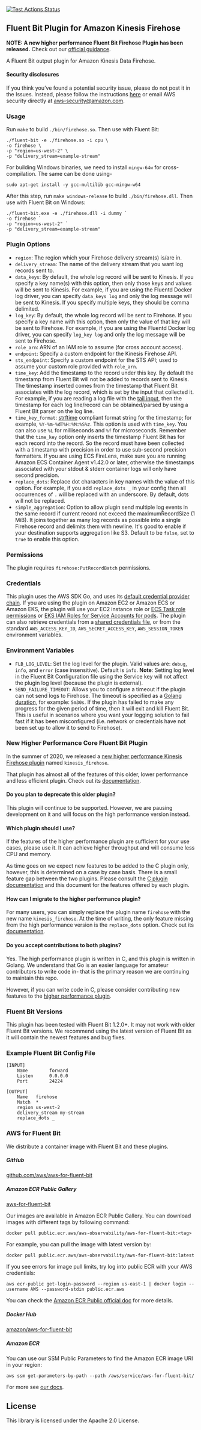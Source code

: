 [![Test Actions Status](https://github.com/aws/amazon-kinesis-firehose-for-fluent-bit/workflows/Build/badge.svg)](https://github.com/aws/amazon-kinesis-firehose-for-fluent-bit/actions)
## Fluent Bit Plugin for Amazon Kinesis Firehose

**NOTE: A new higher performance Fluent Bit Firehose Plugin has been released.** Check out our [official guidance](#new-higher-performance-core-fluent-bit-plugin).

A Fluent Bit output plugin for Amazon Kinesis Data Firehose.

#### Security disclosures

If you think you’ve found a potential security issue, please do not post it in the Issues.  Instead, please follow the instructions [here](https://aws.amazon.com/security/vulnerability-reporting/) or email AWS security directly at [aws-security@amazon.com](mailto:aws-security@amazon.com).

### Usage

Run `make` to build `./bin/firehose.so`. Then use with Fluent Bit:
```
./fluent-bit -e ./firehose.so -i cpu \
-o firehose \
-p "region=us-west-2" \
-p "delivery_stream=example-stream"
```

For building Windows binaries, we need to install `mingw-64w` for cross-compilation. The same can be done using-
```
sudo apt-get install -y gcc-multilib gcc-mingw-w64
```
After this step, run `make windows-release` to build `./bin/firehose.dll`. Then use with Fluent Bit on Windows:
```
./fluent-bit.exe -e ./firehose.dll -i dummy `
-o firehose `
-p "region=us-west-2" `
-p "delivery_stream=example-stream"
```
### Plugin Options

* `region`: The region which your Firehose delivery stream(s) is/are in.
* `delivery_stream`: The name of the delivery stream that you want log records sent to.
* `data_keys`: By default, the whole log record will be sent to Kinesis. If you specify a key name(s) with this option, then only those keys and values will be sent to Kinesis. For example, if you are using the Fluentd Docker log driver, you can specify `data_keys log` and only the log message will be sent to Kinesis. If you specify multiple keys, they should be comma delimited.
* `log_key`: By default, the whole log record will be sent to Firehose. If you specify a key name with this option, then only the value of that key will be sent to Firehose. For example, if you are using the Fluentd Docker log driver, you can specify `log_key log` and only the log message will be sent to Firehose.
* `role_arn`: ARN of an IAM role to assume (for cross account access).
* `endpoint`: Specify a custom endpoint for the Kinesis Firehose API.
* `sts_endpoint`: Specify a custom endpoint for the STS API; used to assume your custom role provided with `role_arn`.
* `time_key`: Add the timestamp to the record under this key. By default the timestamp from Fluent Bit will not be added to records sent to Kinesis. The timestamp inserted comes from the timestamp that Fluent Bit associates with the log record, which is set by the input that collected it. For example, if you are reading a log file with the [tail input](https://docs.fluentbit.io/manual/pipeline/inputs/tail), then the timestamp for each log line/record can be obtained/parsed by using a Fluent Bit parser on the log line.
* `time_key_format`: [strftime](http://man7.org/linux/man-pages/man3/strftime.3.html) compliant format string for the timestamp; for example, `%Y-%m-%dT%H:%M:%S%z`. This option is used with `time_key`. You can also use `%L` for milliseconds and `%f` for microseconds. Remember that the `time_key` option only inserts the timestamp Fluent Bit has for each record into the record. So the record must have been collected with a timestamp with precision in order to use sub-second precision formatters. If you are using ECS FireLens, make sure you are running Amazon ECS Container Agent v1.42.0 or later, otherwise the timestamps associated with your stdout & stderr container logs will only have second precision.
* `replace_dots`: Replace dot characters in key names with the value of this option. For example, if you add `replace_dots _` in your config then all occurrences of `.` will be replaced with an underscore. By default, dots will not be replaced.
* `simple_aggregation`: Option to allow plugin send multiple log events in the same record if current record not exceed the maximumRecordSize (1 MiB). It joins together as many log records as possible into a single Firehose record and delimits them with newline. It's good to enable if your destination supports aggregation like S3. Default to be `false`, set to `true` to enable this option.
### Permissions

The plugin requires `firehose:PutRecordBatch` permissions.

### Credentials

This plugin uses the AWS SDK Go, and uses its [default credential provider chain](https://docs.aws.amazon.com/sdk-for-go/v1/developer-guide/configuring-sdk.html). If you are using the plugin on Amazon EC2 or Amazon ECS or Amazon EKS, the plugin will use your EC2 instance role or [ECS Task role permissions](https://docs.aws.amazon.com/AmazonECS/latest/developerguide/task-iam-roles.html) or [EKS IAM Roles for Service Accounts for pods](https://docs.aws.amazon.com/eks/latest/userguide/iam-roles-for-service-accounts.html). The plugin can also retrieve credentials from a [shared credentials file](https://docs.aws.amazon.com/cli/latest/userguide/cli-configure-files.html), or from the standard `AWS_ACCESS_KEY_ID`, `AWS_SECRET_ACCESS_KEY`, `AWS_SESSION_TOKEN` environment variables.

### Environment Variables

* `FLB_LOG_LEVEL`: Set the log level for the plugin. Valid values are: `debug`, `info`, and `error` (case insensitive). Default is `info`. **Note**: Setting log level in the Fluent Bit Configuration file using the Service key will not affect the plugin log level (because the plugin is external).
* `SEND_FAILURE_TIMEOUT`: Allows you to configure a timeout if the plugin can not send logs to Firehose. The timeout is specified as a [Golang duration](https://golang.org/pkg/time/#ParseDuration), for example: `5m30s`. If the plugin has failed to make any progress for the given period of time, then it will exit and kill Fluent Bit. This is useful in scenarios where you want your logging solution to fail fast if it has been misconfigured (i.e. network or credentials have not been set up to allow it to send to Firehose).


### New Higher Performance Core Fluent Bit Plugin

In the summer of 2020, we released a [new higher performance Kinesis Firehose plugin](https://docs.fluentbit.io/manual/pipeline/outputs/firehose) named `kinesis_firehose`.

That plugin has almost all of the features of this older, lower performance and less efficient plugin. Check out its [documentation](https://docs.fluentbit.io/manual/pipeline/outputs/firehose).

#### Do you plan to deprecate this older plugin?

This plugin will continue to be supported. However, we are pausing development on it and will focus on the high performance version instead.

#### Which plugin should I use?

If the features of the higher performance plugin are sufficient for your use cases, please use it. It can achieve higher throughput and will consume less CPU and memory.

As time goes on we expect new features to be added to the C plugin only, however, this is determined on a case by case basis. There is a small feature gap between the two plugins. Please consult the [C plugin documentation](https://docs.fluentbit.io/manual/pipeline/outputs/firehose) and this document for the features offered by each plugin. 

#### How can I migrate to the higher performance plugin?

For many users, you can simply replace the plugin name `firehose` with the new name `kinesis_firehose`. At the time of writing, the only feature missing from the high performance version is the `replace_dots` option. Check out its [documentation](https://docs.fluentbit.io/manual/pipeline/outputs/cloudwatch).

#### Do you accept contributions to both plugins?

Yes. The high performance plugin is written in C, and this plugin is written in Golang. We understand that Go is an easier language for amateur contributors to write code in- that is the primary reason we are continuing to maintain this repo.

However, if you can write code in C, please consider contributing new features to the [higher performance plugin](https://github.com/fluent/fluent-bit/tree/master/plugins/out_kinesis_firehose).

### Fluent Bit Versions

This plugin has been tested with Fluent Bit 1.2.0+. It may not work with older Fluent Bit versions. We recommend using the latest version of Fluent Bit as it will contain the newest features and bug fixes.

### Example Fluent Bit Config File

```
[INPUT]
    Name        forward
    Listen      0.0.0.0
    Port        24224

[OUTPUT]
    Name   firehose
    Match  *
    region us-west-2
    delivery_stream my-stream
    replace_dots _
```

### AWS for Fluent Bit

We distribute a container image with Fluent Bit and these plugins.

##### GitHub

[github.com/aws/aws-for-fluent-bit](https://github.com/aws/aws-for-fluent-bit)

##### Amazon ECR Public Gallery

[aws-for-fluent-bit](https://gallery.ecr.aws/aws-observability/aws-for-fluent-bit)

Our images are available in Amazon ECR Public Gallery. You can download images with different tags by following command:

```
docker pull public.ecr.aws/aws-observability/aws-for-fluent-bit:<tag>
```

For example, you can pull the image with latest version by:

```
docker pull public.ecr.aws/aws-observability/aws-for-fluent-bit:latest
```

If you see errors for image pull limits, try log into public ECR with your AWS credentials:

```
aws ecr-public get-login-password --region us-east-1 | docker login --username AWS --password-stdin public.ecr.aws
```

You can check the [Amazon ECR Public official doc](https://docs.aws.amazon.com/AmazonECR/latest/public/get-set-up-for-amazon-ecr.html) for more details.

##### Docker Hub

[amazon/aws-for-fluent-bit](https://hub.docker.com/r/amazon/aws-for-fluent-bit/tags)

##### Amazon ECR

You can use our SSM Public Parameters to find the Amazon ECR image URI in your region:

```
aws ssm get-parameters-by-path --path /aws/service/aws-for-fluent-bit/
```

For more see [our docs](https://github.com/aws/aws-for-fluent-bit#public-images).

## License

This library is licensed under the Apache 2.0 License.
